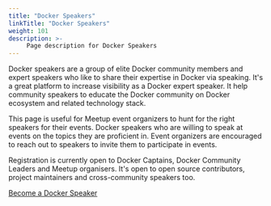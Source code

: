 ```yaml
---
title: "Docker Speakers"
linkTitle: "Docker Speakers"
weight: 101
description: >-
     Page description for Docker Speakers
---
```


Docker speakers are a group of elite Docker community members and expert speakers who like to share their expertise in Docker via speaking.
It's a great platform to increase visibility as a Docker expert speaker. It help community speakers to educate the Docker community on Docker ecosystem and related technology stack.

This page is useful for  Meetup event organizers to hunt for the right speakers for their events. Docker speakers  who are willing to speak at events on the topics
they are proficient in. Event organizers are encouraged to reach out to speakers to invite them to participate in events.


Registration is currently open to Docker Captains, Docker Community Leaders and Meetup organisers. It's open to open source contributors, project maintainers and cross-community speakers too.


<a href="https://form.typeform.com/to/A4kl2plD?typeform-medium=embed-snippet" class="btn btn-primary btn-success"><span class="align-middle">Become a Docker Speaker </span></a>


<div class="typeform-widget" data-url="https://form.typeform.com/to/A4kl2plD?typeform-medium=embed-snippet" style="width: 100%; height: 500px;"></div> <script> (function() { var qs,js,q,s,d=document, gi=d.getElementById, ce=d.createElement, gt=d.getElementsByTagName, id="typef_orm", b="https://embed.typeform.com/"; if(!gi.call(d,id)) { js=ce.call(d,"script"); js.id=id; js.src=b+"embed.js"; q=gt.call(d,"script")[0]; q.parentNode.insertBefore(js,q) } })() </script>
